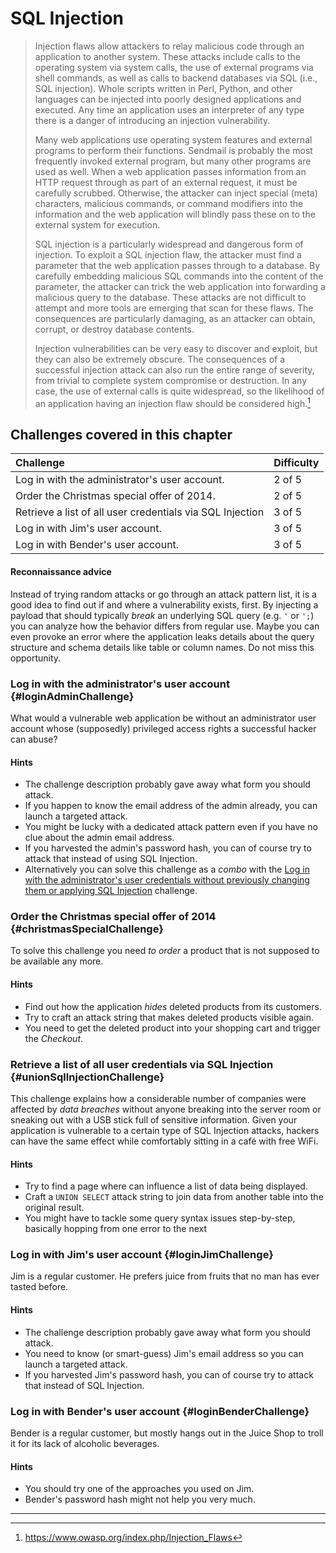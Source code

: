 # SQL Injection

> Injection flaws allow attackers to relay malicious code through an
> application to another system. These attacks include calls to the
> operating system via system calls, the use of external programs via
> shell commands, as well as calls to backend databases via SQL (i.e.,
> SQL injection). Whole scripts written in Perl, Python, and other
> languages can be injected into poorly designed applications and
> executed. Any time an application uses an interpreter of any type
> there is a danger of introducing an injection vulnerability.
>
> Many web applications use operating system features and external
> programs to perform their functions. Sendmail is probably the most
> frequently invoked external program, but many other programs are used
> as well. When a web application passes information from an HTTP
> request through as part of an external request, it must be carefully
> scrubbed. Otherwise, the attacker can inject special (meta)
> characters, malicious commands, or command modifiers into the
> information and the web application will blindly pass these on to the
> external system for execution.
>
> SQL injection is a particularly widespread and dangerous form of
> injection. To exploit a SQL injection flaw, the attacker must find a
> parameter that the web application passes through to a database. By
> carefully embedding malicious SQL commands into the content of the
> parameter, the attacker can trick the web application into forwarding
> a malicious query to the database. These attacks are not difficult to
> attempt and more tools are emerging that scan for these flaws. The
> consequences are particularly damaging, as an attacker can obtain,
> corrupt, or destroy database contents.
>
> Injection vulnerabilities can be very easy to discover and exploit,
> but they can also be extremely obscure. The consequences of a
> successful injection attack can also run the entire range of severity,
> from trivial to complete system compromise or destruction. In any
> case, the use of external calls is quite widespread, so the likelihood
> of an application having an injection flaw should be considered
> high.[^1]

## Challenges covered in this chapter

| Challenge                                                 | Difficulty |
|:----------------------------------------------------------|:-----------|
| Log in with the administrator's user account.             | 2 of 5     |
| Order the Christmas special offer of 2014.                | 2 of 5     |
| Retrieve a list of all user credentials via SQL Injection | 3 of 5     |
| Log in with Jim's user account.                           | 3 of 5     |
| Log in with Bender's user account.                        | 3 of 5     |

#### Reconnaissance advice

Instead of trying random attacks or go through an attack pattern list,
it is a good idea to find out if and where a vulnerability exists,
first. By injecting a payload that should typically _break_ an
underlying SQL query (e.g. `'` or `';`) you can analyze how the behavior
differs from regular use. Maybe you can even provoke an error where the
application leaks details about the query structure and schema details
like table or column names. Do not miss this opportunity.

### Log in with the administrator's user account {#loginAdminChallenge}

What would a vulnerable web application be without an administrator user
account whose (supposedly) privileged access rights a successful hacker
can abuse?

#### Hints

* The challenge description probably gave away what form you should
  attack.
* If you happen to know the email address of the admin already, you can
  launch a targeted attack.
* You might be lucky with a dedicated attack pattern even if you have no
  clue about the admin email address.
* If you harvested the admin's password hash, you can of course try to
  attack that instead of using SQL Injection.
* Alternatively you can solve this challenge as a _combo_ with the
  [Log in with the administrator's user credentials without previously changing them or applying SQL Injection](weak-security.md#weakPasswordChallenge)
  challenge.

### Order the Christmas special offer of 2014 {#christmasSpecialChallenge}

To solve this challenge you need _to order_ a product that is not
supposed to be available any more.

#### Hints

* Find out how the application _hides_ deleted products from its
  customers.
* Try to craft an attack string that makes deleted products visible
  again.
* You need to get the deleted product into your shopping cart and
  trigger the _Checkout_.

### Retrieve a list of all user credentials via SQL Injection {#unionSqlInjectionChallenge}

This challenge explains how a considerable number of companies were
affected by _data breaches_ without anyone breaking into the server room
or sneaking out with a USB stick full of sensitive information. Given
your application is vulnerable to a certain type of SQL Injection
attacks, hackers can have the same effect while comfortably sitting in a
café with free WiFi.

#### Hints

* Try to find a page where can influence a list of data being displayed.
* Craft a `UNION SELECT` attack string to join data from another table
  into the original result.
* You might have to tackle some query syntax issues step-by-step,
  basically hopping from one error to the next

### Log in with Jim's user account {#loginJimChallenge}

Jim is a regular customer. He prefers juice from fruits that no man has
ever tasted before.

#### Hints

* The challenge description probably gave away what form you should
  attack.
* You need to know (or smart-guess) Jim's email address so you can
  launch a targeted attack.
* If you harvested Jim's password hash, you can of course try to attack
  that instead of SQL Injection.

### Log in with Bender's user account {#loginBenderChallenge}

Bender is a regular customer, but mostly hangs out in the Juice Shop to
troll it for its lack of alcoholic beverages.

#### Hints

* You should try one of the approaches you used on Jim.
* Bender's password hash might not help you very much.

----

[^1]: https://www.owasp.org/index.php/Injection_Flaws
